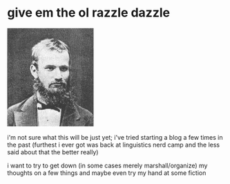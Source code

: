 # give em the ol razzle dazzle

<img src="images/young_jbdc.png" alt="image of young Jan Baudouin de Courtenay" width="200"/>

i'm not sure what this will be just yet; i've tried starting a blog a few times in the past (furthest i ever got was back at linguistics nerd camp and the less said about that the better really)

i want to try to get down (in some cases merely marshall/organize) my thoughts on a few things and maybe even try my hand at some fiction
